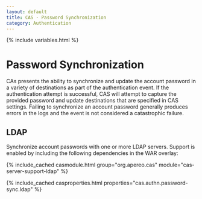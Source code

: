 ```yaml
---
layout: default
title: CAS - Password Synchronization
category: Authentication
---
```

{% include variables.html %}

# Password Synchronization

CAs presents the ability to synchronize and update the account password in a variety of
destinations as part of the authentication event. If the authentication attempt is successful,
CAS will attempt to capture the provided password and update destinations that are specified
in CAS settings. Failing to synchronize an account password generally produces errors in the logs
and the event is not considered a catastrophic failure.

## LDAP

Synchronize account passwords with one or more LDAP servers. Support is enabled by including the 
following dependencies in the WAR overlay:

{% include_cached casmodule.html group="org.apereo.cas" module="cas-server-support-ldap" %}

{% include_cached casproperties.html properties="cas.authn.password-sync.ldap" %}

